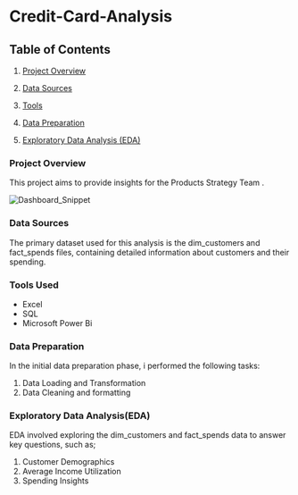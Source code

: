 # Credit-Card-Analysis

## Table of Contents

1. [Project Overview](#Project-Overview)

2. [Data Sources](#Data-Sources)

3. [Tools](#Tools)

4. [Data Preparation](#Data-Preparation)

5. [Exploratory Data Analysis (EDA)](#Exploratory-Data-Analysis)


### Project Overview

This project aims to provide insights for the Products Strategy Team .


![Dashboard_Snippet](https://github.com/SophyManwa/Credit-Card-Analysis/assets/48573222/aa4d1e52-ae2e-4059-af35-b0aad0ebb578)

### Data Sources
The primary dataset used for this analysis is the dim_customers and fact_spends files, containing  detailed information about customers and their spending.

### Tools Used

- Excel
- SQL
- Microsoft Power Bi
  
### Data Preparation

In the initial data preparation phase, i performed the following tasks:

  1. Data Loading and Transformation
  2. Data Cleaning and formatting

### Exploratory Data Analysis(EDA)

EDA involved exploring the dim_customers and fact_spends data to answer key questions, such as;
  1. Customer Demographics
  2. Average Income Utilization
  3. Spending Insights
